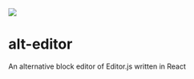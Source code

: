 <a href="https://codecov.io/gh/impact-blue/alt-editor">
  <img src="https://codecov.io/gh/impact-blue/alt-editor/branch/main/graph/badge.svg" />
</a>

# alt-editor

An alternative block editor of Editor.js written in React

